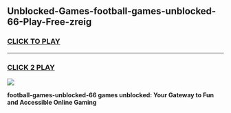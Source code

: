 
## Unblocked-Games-football-games-unblocked-66-Play-Free-zreig
<h3>
<a href="https://premium76.site?title=football-games-unblocked-66&ref=23A">CLICK TO PLAY</a></h3>
<hr>

<h3>
<a href="https://premium76.site?title=football-games-unblocked-66&ref=23A">CLICK 2 PLAY</a>
  
</h3>

<a href="https://premium76.site?title=football-games-unblocked-66&ref=23A"><img src="https://clearcache.store/games.png"></a>


**football-games-unblocked-66 games unblocked: Your Gateway to Fun and Accessible Online Gaming**
